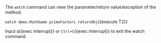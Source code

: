 The `watch` command can view the parameter/return value/exception of the method.

`watch demo.MathGame primeFactors returnObj`{{execute T2}}

Input `Q`{{exec interrupt}} or `Ctrl+C`{{exec interrupt}} to exit the watch command.

